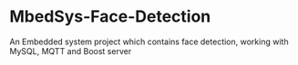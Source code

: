 # MbedSys-Face-Detection
An Embedded system project which contains face detection, working with MySQL, MQTT and Boost server
